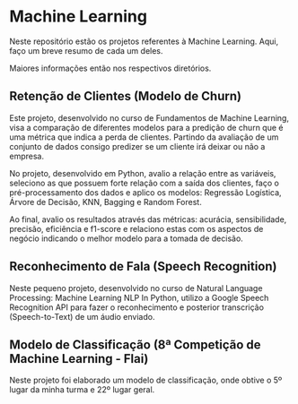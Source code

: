 # Machine Learning

Neste repositório estão os projetos referentes à Machine Learning. Aqui, faço um breve resumo de cada um deles. 

Maiores informações então nos respectivos diretórios.

## Retenção de Clientes (Modelo de Churn) 
  Este projeto, desenvolvido no curso de Fundamentos de Machine Learning, visa a comparação de diferentes modelos para a predição de churn que é uma métrica que indica a perda de clientes. Partindo da avaliação de um conjunto de dados consigo predizer se um cliente irá deixar ou não a empresa.
  
  No projeto, desenvolvido em Python, avalio a relação entre as variáveis, seleciono as que possuem forte relação com a saída dos clientes, faço o pré-processamento dos dados e aplico os modelos: Regressão Logística, Árvore de Decisão, KNN, Bagging e Random Forest.
  
  Ao final, avalio os resultados através das métricas: acurácia, sensibilidade, precisão, eficiência e f1-score e relaciono estas com os aspectos de negócio indicando o melhor modelo para a tomada de decisão. 
  
  ## Reconhecimento de Fala (Speech Recognition)
  
  Neste pequeno projeto, desenvolvido no curso de Natural Language Processing: Machine Learning NLP In Python, utilizo a Google Speech Recognition API para fazer o reconhecimento e posterior transcrição (Speech-to-Text) de um áudio enviado. 
  
  ## Modelo de Classificação (8ª Competição de Machine Learning - Flai)
  
  Neste projeto foi elaborado um modelo de classificação, onde obtive o 5º lugar da minha turma e 22º lugar geral. 
